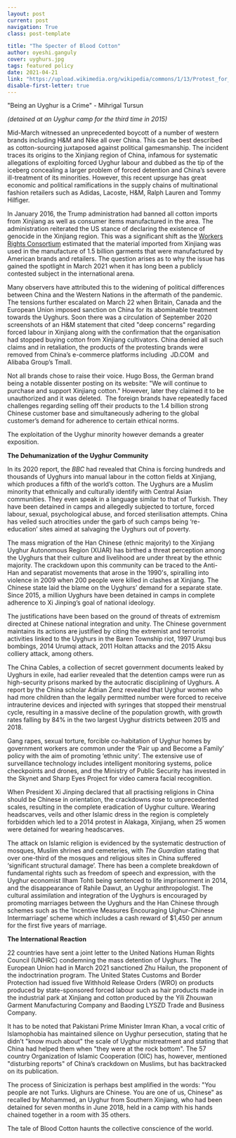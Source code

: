 ```yaml
---
layout: post
current: post
navigation: True
class: post-template

title: "The Specter of Blood Cotton"
author: oyeshi.ganguly
cover: uyghurs.jpg
tags: featured policy
date: 2021-04-21
link: "https://upload.wikimedia.org/wikipedia/commons/1/13/Protest_for_the_Uyghurs.jpg"
disable-first-letter: true
---
```

<p class="ql-align-center">"Being an Uyghur is a Crime" - Mihrigal Tursun</p><p class="ql-align-right"><em >(detained at an Uyghur camp for the third time in 2015)</em></p><p class="ql-align-justify">Mid-March witnessed an unprecedented boycott of a number of western brands including H&amp;M and Nike all over China. This can be best described as cotton-sourcing juxtaposed against political gamesmanship. The incident traces its origins to the Xinjiang region of China, infamous for systematic allegations of exploiting forced Uyghur labour and dubbed as the tip of the iceberg concealing a larger problem of forced detention and China’s severe ill-treatment of its minorities. However, this recent upsurge has great economic and political ramifications in the supply chains of multinational fashion retailers such as Adidas, Lacoste, H&amp;M, Ralph Lauren and Tommy Hilfiger.&nbsp;</p><p class="ql-align-justify">In January 2016, the Trump administration had banned all cotton imports from Xinjiang as well as consumer items manufactured in the area. The administration reiterated the US stance of declaring the existence of genocide in the Xinjiang region. This was a significant shift as the <a href="https://www.workersrights.org/" rel="noopener noreferrer" target="_blank" >Workers Rights Consortium</a> estimated that the material imported from Xinjiang was used in the manufacture of 1.5 billion garments that were manufactured by American brands and retailers. The question arises as to why the issue has gained the spotlight in March 2021 when it has long been a publicly contested subject in the international arena.&nbsp;</p><p class="ql-align-justify">Many observers have attributed this to the widening of political differences between China and the Western Nations in the aftermath of the pandemic. The tensions further escalated on March 22 when Britain, Canada and the European Union imposed sanction on China for its abominable treatment towards the Uyghurs. Soon there was a circulation of September 2020 screenshots of an H&amp;M statement that cited "deep concerns" regarding forced labour in Xinjiang along with the confirmation that the organisation had stopped buying cotton from Xinjiang cultivators. China denied all such claims and in retaliation, the products of the protesting brands were removed from China’s e-commerce platforms including&nbsp; JD.COM&nbsp; and Alibaba Group’s Tmall.&nbsp;</p><p class="ql-align-justify">Not all brands chose to raise their voice. Hugo Boss, the German brand being a notable dissenter posting on its website: "We will continue to purchase and support Xinjiang cotton." However, later they claimed it to be unauthorized and it was deleted.&nbsp; The foreign brands have repeatedly faced challenges regarding selling off their products to the 1.4 billion strong Chinese customer base and simultaneously adhering to the global customer’s demand for adherence to certain ethical norms.</p><p class="ql-align-justify">The exploitation of the Uyghur minority however demands a greater exposition.</p><p class="ql-align-justify"><strong >The Dehumanization of the Uyghur Community</strong></p><p class="ql-align-justify">In its 2020 report, the <em >BBC</em> had revealed that China is forcing hundreds and thousands of Uyghurs into manual labour in the cotton fields at Xinjiang, which produces a fifth of the world’s cotton. The Uyghurs are a Muslim minority that ethnically and culturally identify with Central Asian communities. They even speak in a language similar to that of Turkish. They have been detained in camps and allegedly subjected to torture, forced labour, sexual, psychological abuse, and forced sterilisation attempts. China has veiled such atrocities under the garb of such camps being ‘re-education’ sites aimed at salvaging the Uyghurs out of poverty.&nbsp;</p><p class="ql-align-justify">The mass migration of the Han Chinese (ethnic majority) to the Xinjiang Uyghur Autonomous Region (XUAR) has birthed a threat perception among the Uyghurs that their culture and livelihood are under threat by the ethnic majority. The crackdown upon this community can be traced to the Anti-Han and separatist movements that arose in the 1990's, spiralling into violence in 2009 when 200 people were killed in clashes at Xinjiang. The Chinese state laid the blame on the Uyghurs’ demand for a separate state. Since 2015, a million Uyghurs have been detained in camps in complete adherence to Xi Jinping’s goal of national ideology.&nbsp;</p><p class="ql-align-justify">The justifications have been based on the ground of threats of extremism directed at Chinese national integration and unity. The Chinese government maintains its actions are justified by citing the extremist and terrorist activities linked to the Uyghurs in the Baren Township riot, 1997 Urumqi bus bombings, 2014 Urumqi attack, 2011 Holtan attacks and the 2015 Aksu colliery attack, among others.</p><p class="ql-align-justify">The China Cables, a collection of secret government documents leaked by Uyghurs in exile, had earlier revealed that the detention camps were run as high-security prisons marked by the autocratic disciplining of Uyghurs. A report by the China scholar Adrian Zenz revealed that Uyghur women who had more children than the legally permitted number were forced to receive intrauterine devices and injected with syringes that stopped their menstrual cycle, resulting in a massive decline of the population growth, with growth rates falling by 84% in the two largest Uyghur districts between 2015 and 2018.&nbsp;</p><p class="ql-align-justify">Gang rapes, sexual torture, forcible co-habitation of Uyghur homes by government workers are common under the ‘Pair up and Become a Family’ policy with the aim of promoting ‘ethnic unity’. The extensive use of surveillance technology includes intelligent monitoring systems, police checkpoints and drones, and the Ministry of Public Security has invested in the Skynet and Sharp Eyes Project for video camera facial recognition.</p><p class="ql-align-justify">When President Xi Jinping declared that all practising religions in China should be Chinese in orientation, the crackdowns rose to unprecedented scales, resulting in the complete eradication of Uyghur culture. Wearing headscarves, veils and other Islamic dress in the region is completely forbidden which led to a 2014 protest in Alakaga, Xinjiang, when 25 women were detained for wearing headscarves.</p><p class="ql-align-justify">The attack on Islamic religion is evidenced by the systematic destruction of mosques, Muslim shrines and cemeteries, with <em >The Guardian</em> stating that over one-third of the mosques and religious sites in China suffered ‘significant structural damage’. There has been a complete breakdown of fundamental rights such as freedom of speech and expression, with the Uyghur economist Ilham Tohti being sentenced to life imprisonment in 2014, and the disappearance of Rahile Dawut, an Uyghur anthropologist. The cultural assimilation and integration of the Uyghurs is encouraged by promoting marriages between the Uyghurs and the Han Chinese through schemes such as the ‘Incentive Measures Encouraging Uighur-Chinese Intermarriage’ scheme which includes a cash reward of $1,450 per annum for the first five years of marriage.&nbsp;</p><p class="ql-align-justify"><strong >The International Reaction</strong></p><p class="ql-align-justify">22 countries have sent a joint letter to the United Nations Human Rights Council (UNHRC) condemning the mass detention of Uyghurs. The European Union had in March 2021 sanctioned Zhu Hailun, the proponent of the indoctrination program. The United States Customs and Border Protection had issued five Withhold Release Orders (WRO) on products produced by state-sponsored forced labour such as hair products made in the industrial park at Xinjiang and cotton produced by the Yili Zhouwan Garment Manufacturing Company and Baoding LYSZD Trade and Business Company.</p><p class="ql-align-justify">It has to be noted that Pakistani Prime Minister Imran Khan, a vocal critic of Islamophobia has maintained silence on Uyghur persecution, stating that he didn’t "know much about" the scale of Uyghur mistreatment and stating that China had helped them when "they were at the rock bottom". The 57 country Organization of Islamic Cooperation (OIC) has, however, mentioned "disturbing reports" of China’s crackdown on Muslims, but has backtracked on its publication.&nbsp;</p><p class="ql-align-justify">The process of Sinicization is perhaps best amplified in the words: "You people are not Turks. Uighurs are Chinese. You are one of us, Chinese" as recalled by Mohammed, an Uyghur from Southern Xinjiang, who had been detained for seven months in June 2018, held in a camp with his hands chained together in a room with 35 others.</p><p class="ql-align-justify">The tale of Blood Cotton haunts the collective conscience of the world.</p><p class="ql-align-justify"><br></p>